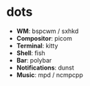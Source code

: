 # dots

- **WM**: bspcwm / sxhkd
- **Compositor**: picom
- **Terminal**: kitty
- **Shell**: fish
- **Bar**: polybar
- **Notifications**: dunst
- **Music**: mpd / ncmpcpp